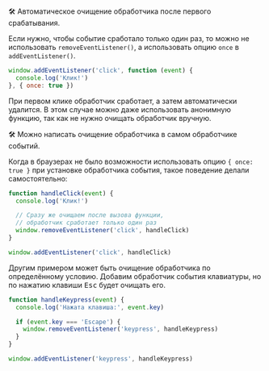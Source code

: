🛠 Автоматическое очищение обработчика после первого срабатывания.

Если нужно, чтобы событие сработало только один раз, то можно не использовать `removeEventListener()`, а использовать опцию `once` в `addEventListener()`.

```js
window.addEventListener('click', function (event) {
  console.log('Клик!')
}, { once: true })
```

При первом клике обработчик сработает, а затем автоматически удалится. В этом случае можно даже использовать анонимную функцию, так как не нужно очищать обработчик вручную.

🛠 Можно написать очищение обработчика в самом обработчике событий.

Когда в браузерах не было возможности использовать опцию `{ once: true }` при установке обработчика события, такое поведение делали самостоятельно:

```js
function handleClick(event) {
  console.log('Клик!')

  // Сразу же очищаем после вызова функции,
  // обработчик сработает только один раз
  window.removeEventListener('click', handleClick)
}

window.addEventListener('click', handleClick)
```

Другим примером может быть очищение обработчика по определённому условию. Добавим обработчик события клавиатуры, но по нажатию клавиши <kbd>Esc</kbd> будет очищать его.

```js
function handleKeypress(event) {
  console.log('Нажата клавиша:', event.key)

  if (event.key === 'Escape') {
    window.removeEventListener('keypress', handleKeypress)
  }
}

window.addEventListener('keypress', handleKeypress)
```
